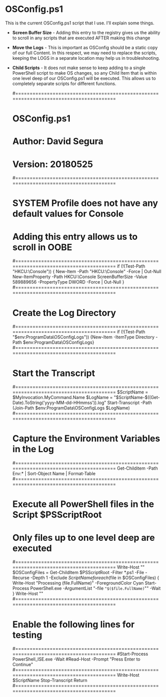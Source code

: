 # OSConfig.ps1

This is the current OSConfig.ps1 script that I use.  I'll explain some things.

* **Screen Buffer Size** - Adding this entry to the registry gives us the ability to scroll in any scripts that are executed AFTER making this change
* **Move the Logs** - This is important as OSConfig should be a static copy of our full Content.  In this respect, we may need to replace the scripts, keeping the LOGS in a separate location may help us in troubleshooting.
* **Child Scripts** - It does not make sense to keep adding to a single PowerShell script to make OS changes, so any Child Item that is within one level deep of our OSConfig.ps1 will be executed.  This allows us to completely separate scripts for different functions.

    #======================================================================================
    #    OSConfig.ps1
    #    Author: David Segura
    #    Version: 20180525
    #======================================================================================
    #    SYSTEM Profile does not have any default values for Console
    #    Adding this entry allows us to scroll in OOBE
    #======================================================================================
    if (!(Test-Path "HKCU:\Console")) {
        New-Item -Path "HKCU:\Console" -Force | Out-Null
        New-ItemProperty -Path HKCU:\Console ScreenBufferSize -Value 589889656 -PropertyType DWORD -Force | Out-Null
    }
    #======================================================================================
    #    Create the Log Directory
    #======================================================================================
    if (!(Test-Path "$env:ProgramData\OSConfigLogs")) {New-Item -ItemType Directory -Path $env:ProgramData\OSConfigLogs}
    #======================================================================================
    #    Start the Transcript
    #======================================================================================
    $ScriptName = $MyInvocation.MyCommand.Name
    $LogName = "$ScriptName-$((Get-Date).ToString('yyyy-MM-dd-HHmmss')).log"
    Start-Transcript -Path (Join-Path $env:ProgramData\OSConfigLogs $LogName)
    #======================================================================================
    #    Capture the Environment Variables in the Log
    #======================================================================================
    Get-Childitem -Path Env:* | Sort-Object Name | Format-Table
    #======================================================================================
    #    Execute all PowerShell files in the Script $PSScriptRoot
    #    Only files up to one level deep are executed
    #======================================================================================
    Write-Host ""
    $OSConfigFiles = Get-ChildItem $PSScriptRoot -Filter *.ps1 -File -Recurse -Depth 1 -Exclude $ScriptName
    foreach ($file in $OSConfigFiles) {
        Write-Host "Processing $($file.FullName)" -ForegroundColor Cyan
        Start-Process PowerShell.exe -ArgumentList "-file `"$($file.FullName)`"" -Wait
    }
    Write-Host ""
    #======================================================================================
    #    Enable the following lines for testing
    #======================================================================================
    #Start-Process PowerShell_ISE.exe -Wait
    #Read-Host -Prompt "Press Enter to Continue"
    #======================================================================================
    Write-Host $ScriptName
    Stop-Transcript
    Return
    #======================================================================================



